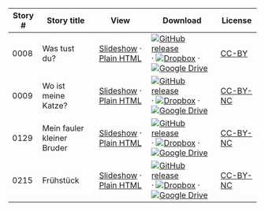 Story # | Story title | View | Download | License
-------- | -----------  |:-------:| ---------------- | -------
0008 | Was tust du? | <a href="https://global-asp.github.io/stories/de/0008_was_tust_du_slides.html" target="_blank">Slideshow</a> · [Plain HTML](https://global-asp.github.io/stories/de/0008_was_tust_du.html) | [![GitHub release](https://cloud.githubusercontent.com/assets/9295750/9483128/0e089e5e-4b51-11e5-98ca-6da5cef156a7.png "GitHub release")](https://github.com/global-asp/global-asp/releases/download/v1.1/de.zip) · [![Dropbox](https://cloud.githubusercontent.com/assets/9295750/10150606/3f5ae2dc-65f5-11e5-8f63-841c51cc1cde.png "Dropbox")](https://www.dropbox.com/s/iqb2kcqz6bm43vy/de.zip) · [![Google Drive](https://cloud.githubusercontent.com/assets/9295750/9473522/1d6fdde4-4b10-11e5-98f5-aa6c6b04a08e.png "Google Drive")](https://drive.google.com/open?id=0B59ZADK9EsbsSGhmRl9nMlNWaG8) | [CC-BY](https://creativecommons.org/licenses/by/3.0/)
0009 | Wo ist meine Katze? | <a href="https://global-asp.github.io/stories/de/0009_wo_ist_meine_katze_slides.html" target="_blank">Slideshow</a> · [Plain HTML](https://global-asp.github.io/stories/de/0009_wo_ist_meine_katze.html) | [![GitHub release](https://cloud.githubusercontent.com/assets/9295750/9483128/0e089e5e-4b51-11e5-98ca-6da5cef156a7.png "GitHub release")](https://github.com/global-asp/global-asp/releases/download/v1.1/de.zip) · [![Dropbox](https://cloud.githubusercontent.com/assets/9295750/10150606/3f5ae2dc-65f5-11e5-8f63-841c51cc1cde.png "Dropbox")](https://www.dropbox.com/s/iqb2kcqz6bm43vy/de.zip) · [![Google Drive](https://cloud.githubusercontent.com/assets/9295750/9473522/1d6fdde4-4b10-11e5-98f5-aa6c6b04a08e.png "Google Drive")](https://drive.google.com/open?id=0B59ZADK9EsbsSGhmRl9nMlNWaG8) | [CC-BY-NC](http://creativecommons.org/licenses/by-nc/3.0/)
0129 | Mein fauler kleiner Bruder | <a href="https://global-asp.github.io/stories/de/0129_mein-fauler-kleiner-bruder_slides.html" target="_blank">Slideshow</a> · [Plain HTML](https://global-asp.github.io/stories/de/0129_mein-fauler-kleiner-bruder.html) | [![GitHub release](https://cloud.githubusercontent.com/assets/9295750/9483128/0e089e5e-4b51-11e5-98ca-6da5cef156a7.png "GitHub release")](https://github.com/global-asp/global-asp/releases/download/v1.1/de.zip) · [![Dropbox](https://cloud.githubusercontent.com/assets/9295750/10150606/3f5ae2dc-65f5-11e5-8f63-841c51cc1cde.png "Dropbox")](https://www.dropbox.com/s/iqb2kcqz6bm43vy/de.zip) · [![Google Drive](https://cloud.githubusercontent.com/assets/9295750/9473522/1d6fdde4-4b10-11e5-98f5-aa6c6b04a08e.png "Google Drive")](https://drive.google.com/open?id=0B59ZADK9EsbsSGhmRl9nMlNWaG8) | [CC-BY-NC](http://creativecommons.org/licenses/by-nc/3.0/)
0215 | Frühstück | <a href="https://global-asp.github.io/stories/de/0215_frühstück_slides.html" target="_blank">Slideshow</a> · [Plain HTML](https://global-asp.github.io/stories/de/0215_frühstück.html) | [![GitHub release](https://cloud.githubusercontent.com/assets/9295750/9483128/0e089e5e-4b51-11e5-98ca-6da5cef156a7.png "GitHub release")](https://github.com/global-asp/global-asp/releases/download/v1.1/de.zip) · [![Dropbox](https://cloud.githubusercontent.com/assets/9295750/10150606/3f5ae2dc-65f5-11e5-8f63-841c51cc1cde.png "Dropbox")](https://www.dropbox.com/s/iqb2kcqz6bm43vy/de.zip) · [![Google Drive](https://cloud.githubusercontent.com/assets/9295750/9473522/1d6fdde4-4b10-11e5-98f5-aa6c6b04a08e.png "Google Drive")](https://drive.google.com/open?id=0B59ZADK9EsbsSGhmRl9nMlNWaG8) | [CC-BY-NC](http://creativecommons.org/licenses/by-nc/3.0/)

